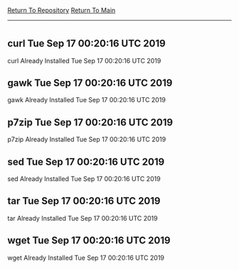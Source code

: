 [Return To Repository](https://github.com/deathbybandaid/piholeparser/)
[Return To Main](https://github.com/deathbybandaid/piholeparser/blob/master/RecentRunLogs/Mainlog.md)
____________________________________
# 
## curl Tue Sep 17 00:20:16 UTC 2019
curl Already Installed Tue Sep 17 00:20:16 UTC 2019
## gawk Tue Sep 17 00:20:16 UTC 2019
gawk Already Installed Tue Sep 17 00:20:16 UTC 2019
## p7zip Tue Sep 17 00:20:16 UTC 2019
p7zip Already Installed Tue Sep 17 00:20:16 UTC 2019
## sed Tue Sep 17 00:20:16 UTC 2019
sed Already Installed Tue Sep 17 00:20:16 UTC 2019
## tar Tue Sep 17 00:20:16 UTC 2019
tar Already Installed Tue Sep 17 00:20:16 UTC 2019
## wget Tue Sep 17 00:20:16 UTC 2019
wget Already Installed Tue Sep 17 00:20:16 UTC 2019
